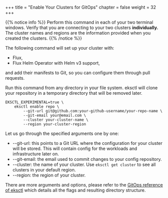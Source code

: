 +++
title = "Enable Your Clusters for GitOps"
chapter = false
weight = 32
+++

{{% notice info %}}
Perform this command in each of your two terminal windows. Verify that you are connecting to your two clusters **individually.** The cluster names and regions are the information provided when you created the clusters.
{{% /notice %}}

The following command will set up your cluster with:

- Flux,
- Flux Helm Operator with Helm v3 support,

and add their manifests to Git, so you can configure them through pull requests.

Run this command from any directory in your file system. eksctl will clone your repository in a temporary directory that will be removed later.

```
EKSCTL_EXPERIMENTAL=true \
    eksctl enable repo \
        --git-url git@github.com:your-github-username/your-repo-name \
        --git-email your@email.com \
        --cluster your-cluster-name \
        --region your-cluster-region
```

Let us go through the specified arguments one by one:

- --git-url: this points to a Git URL where the configuration for your cluster will be stored. This will contain config for the workloads and infrastructure later on.
- --git-email: the email used to commit changes to your config repository.
- --cluster: the name of your cluster. Use `eksctl get cluster` to see all clusters in your default region.
- --region: the region of your cluster.

There are more arguments and options, please refer to the [GitOps reference of eksctl](https://eksctl.io/usage/experimental/gitops/) which details all the flags and resulting directory structure.
